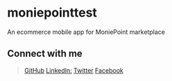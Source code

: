 # moniepointtest

An ecommerce mobile app for MoniePoint marketplace

## Connect with me

> [GitHub](github.com/mrfiaooficials)
> [LinkedIn:](https://linkedin.com/in/mrfiaofficial)
> [Twitter](twitter.com/mrfiaofficial)
> [Facebook](facebook.com/mrfiaofficial)
